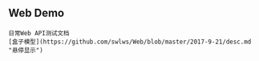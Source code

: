 ## Web Demo
	日常Web API测试文档
	[盒子模型](https://github.com/swlws/Web/blob/master/2017-9-21/desc.md "悬停显示")